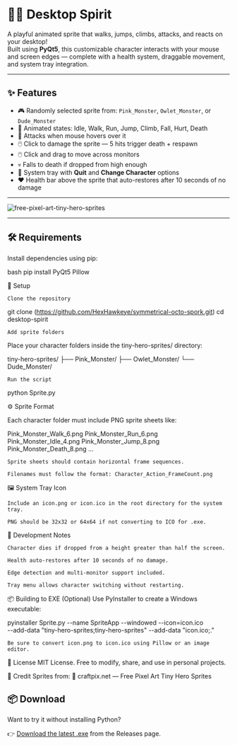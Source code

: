 # 🧙‍♂️ Desktop Spirit

A playful animated sprite that walks, jumps, climbs, attacks, and reacts on your desktop!  
Built using **PyQt5**, this customizable character interacts with your mouse and screen edges — complete with a health system, draggable movement, and system tray integration.

---

## ✨ Features

- 🎮 Randomly selected sprite from: `Pink_Monster`, `Owlet_Monster`, or `Dude_Monster`
- 🧠 Animated states: Idle, Walk, Run, Jump, Climb, Fall, Hurt, Death
- 🐁 Attacks when mouse hovers over it
- 🖱️ Click to damage the sprite — 5 hits trigger death + respawn
- 🖱️ Click and drag to move across monitors
- 💀 Falls to death if dropped from high enough
- 📌 System tray with **Quit** and **Change Character** options
- ❤️ Health bar above the sprite that auto-restores after 10 seconds of no damage

---

![free-pixel-art-tiny-hero-sprites](https://github.com/user-attachments/assets/0a7ef025-efb1-4d22-b8cf-ed6ad3a32a74)

---

## 🛠 Requirements

Install dependencies using pip:

bash
pip install PyQt5 Pillow

 📁 Setup

    Clone the repository

git clone (https://github.com/HexHawkeye/symmetrical-octo-spork.git)
cd desktop-spirit

    Add sprite folders

Place your character folders inside the tiny-hero-sprites/ directory:

tiny-hero-sprites/
├── Pink_Monster/
├── Owlet_Monster/
└── Dude_Monster/

    Run the script

python Sprite.py

⚙️ Sprite Format

Each character folder must include PNG sprite sheets like:

Pink_Monster_Walk_6.png
Pink_Monster_Run_6.png
Pink_Monster_Idle_4.png
Pink_Monster_Jump_8.png
Pink_Monster_Death_8.png
...

    Sprite sheets should contain horizontal frame sequences.

    Filenames must follow the format: Character_Action_FrameCount.png

🖼️ System Tray Icon

    Include an icon.png or icon.ico in the root directory for the system tray.

    PNG should be 32x32 or 64x64 if not converting to ICO for .exe.

🧪 Development Notes

    Character dies if dropped from a height greater than half the screen.

    Health auto-restores after 10 seconds of no damage.

    Edge detection and multi-monitor support included.

    Tray menu allows character switching without restarting.

📦 Building to EXE (Optional)
Use PyInstaller to create a Windows executable:

pyinstaller Sprite.py --name SpriteApp --windowed --icon=icon.ico \
--add-data "tiny-hero-sprites;tiny-hero-sprites" --add-data "icon.ico;."

    Be sure to convert icon.png to icon.ico using Pillow or an image editor.

📃 License
MIT License. Free to modify, share, and use in personal projects.


🙏 Credit
Sprites from:
🎨 craftpix.net — Free Pixel Art Tiny Hero Sprites


## 📦 Download
Want to try it without installing Python?

👉 [Download the latest .exe](https://github.com/HexHawkeye/symmetrical-octo-spork/releases/tag/v1.0.0) from the Releases page.


